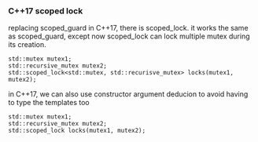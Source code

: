 ### C++17 scoped lock
replacing scoped_guard in C++17, there is scoped_lock. it works the same as scoped_guard, except now scoped_lock can lock multiple mutex during its creation.

```
std::mutex mutex1;
std::recursive_mutex mutex2;
std::scoped_lock<std::mutex, std::recurisve_mutex> locks(mutex1, mutex2);
```

in C++17, we can also use constructor argument deducion to avoid having to type the templates too

```
std::mutex mutex1;
std::recursive_mutex mutex2;
std::scoped_lock locks(mutex1, mutex2);
```
